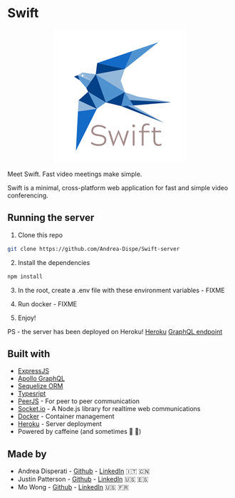 # Swift

<p align="center">
  <img src="assets/readmeswift.png" />
</p>

Meet Swift. Fast video meetings make simple.

Swift is a minimal, cross-platform web application for fast and simple video conferencing.

## Running the server

1. Clone this repo
```bash
git clone https://github.com/Andrea-Dispe/Swift-server
```
2. Install the dependencies
```bash
npm install
```
3. In the root, create a .env file with these environment variables - FIXME

4. Run docker - FIXME

5. Enjoy!

PS - the server has been deployed on Heroku!
[Heroku](http://fathomless-eyrie-92787.herokuapp.com/)
[GraphQL endpoint](http://fathomless-eyrie-92787.herokuapp.com/graphql)

## Built with
* [ExpressJS](https://expressjs.com/)
* [Apollo GraphQL](https://www.apollographql.com/docs/)
* [Sequelize ORM](https://sequelize.org/)
* [Typesript](https://www.typescriptlang.org/)
* [PeerJS](https://peerjs.com/) - For peer to peer communication
* [Socket.io](https://socket.io/) - A Node.js library for realtime web communications
* [Docker](https://www.docker.com/) - Container management
* [Heroku](https://www.heroku.com/) - Server deployment
* Powered by caffeine (and sometimes 🍷 🍻)

## Made by
* Andrea Disperati - [Github](https://github.com/Andrea-Dispe) - [LinkedIn](https://www.linkedin.com/in/andrea-dispe/) 🇮🇹 🇨🇳
* Justin Patterson - [Github](https://github.com/ajustinpatterson) - [LinkedIn](https://www.linkedin.com/in/ajustinpatterson/) 🇺🇸 🇪🇸
* Mo Wong - [Github](https://github.com/ommwong) - [LinkedIn](https://www.linkedin.com/in/mowong1) 🇺🇸 🇫🇷




